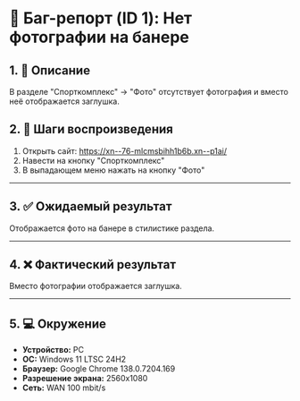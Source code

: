 # 🐞 Баг-репорт (ID 1): Нет фотографии на банере

## 1. 📝 Описание  
В разделе "Спорткомплекс" -> "Фото" отсутствует фотография и вместо неё отображается заглушка.

## 2. 🔁 Шаги воспроизведения  
1. Открыть сайт: https://xn--76-mlcmsbihh1b6b.xn--p1ai/
2. Навести на кнопку "Спорткомплекс"
3. В выпадающем меню нажать на кнопку "Фото" 
---

## 3. ✅ Ожидаемый результат  
Отображается фото на банере в стилистике раздела.

---

## 4. ❌ Фактический результат  
Вместо фотографии отображается заглушка.

---

## 5. 💻 Окружение  
- **Устройство:** PC  
- **ОС:** Windows 11 LTSC 24H2  
- **Браузер:** Google Chrome 138.0.7204.169  
- **Разрешение экрана:** 2560x1080  
- **Сеть:** WAN 100 mbit/s
